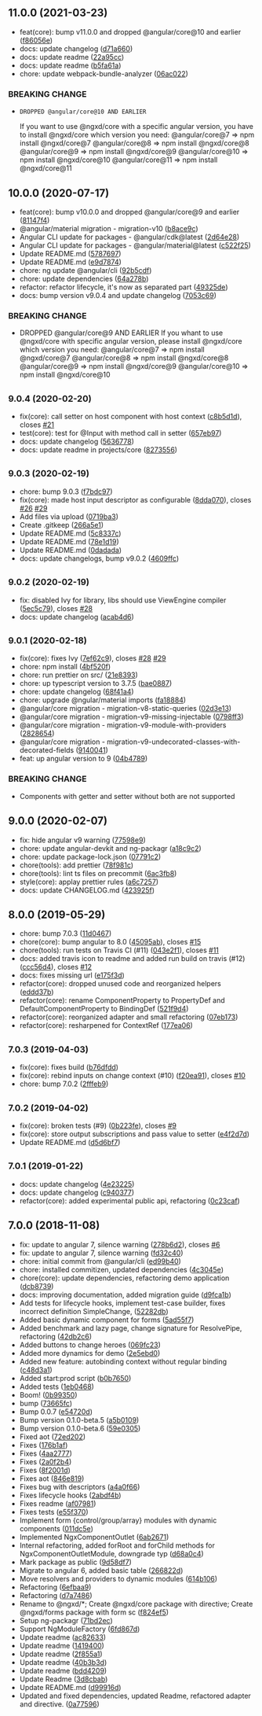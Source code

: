 ## 11.0.0 (2021-03-23)

* feat(core): bump v11.0.0 and dropped @angular/core@10 and earlier ([f86056e](https://github.com/IndigoSoft/ngxd/commit/f86056e))
* docs: update changelog ([d71a660](https://github.com/IndigoSoft/ngxd/commit/d71a660))
* docs: update readme ([22a95cc](https://github.com/IndigoSoft/ngxd/commit/22a95cc))
* docs: update readme ([b5fa61a](https://github.com/IndigoSoft/ngxd/commit/b5fa61a))
* chore: update webpack-bundle-analyzer ([06ac022](https://github.com/IndigoSoft/ngxd/commit/06ac022))


### BREAKING CHANGE

*     DROPPED @angular/core@10 AND EARLIER
    If you want to use @ngxd/core with a specific angular version, you have to install @ngxd/core which version you need:
      @angular/core@7  => npm install @ngxd/core@7
      @angular/core@8  => npm install @ngxd/core@8
      @angular/core@9  => npm install @ngxd/core@9
      @angular/core@10 => npm install @ngxd/core@10
      @angular/core@11 => npm install @ngxd/core@11


## 10.0.0 (2020-07-17)

* feat(core): bump v10.0.0 and dropped @angular/core@9 and earlier ([81147f4](https://github.com/IndigoSoft/ngxd/commit/81147f4))
* @angular/material migration - migration-v10 ([b8ace9c](https://github.com/IndigoSoft/ngxd/commit/b8ace9c))
* Angular CLI update for packages - @angular/cdk@latest ([2d64e28](https://github.com/IndigoSoft/ngxd/commit/2d64e28))
* Angular CLI update for packages - @angular/material@latest ([c522f25](https://github.com/IndigoSoft/ngxd/commit/c522f25))
* Update README.md ([5787697](https://github.com/IndigoSoft/ngxd/commit/5787697))
* Update README.md ([e9d7874](https://github.com/IndigoSoft/ngxd/commit/e9d7874))
* chore: ng update @angular/cli ([92b5cdf](https://github.com/IndigoSoft/ngxd/commit/92b5cdf))
* chore: update dependencies ([64a278b](https://github.com/IndigoSoft/ngxd/commit/64a278b))
* refactor: refactor lifecycle, it's now as separated part ([49325de](https://github.com/IndigoSoft/ngxd/commit/49325de))
* docs: bump version v9.0.4 and update changelog ([7053c69](https://github.com/IndigoSoft/ngxd/commit/7053c69))


### BREAKING CHANGE

* DROPPED @angular/core@9 AND EARLIER
If you whant to use @ngxd/core with specific angular version, please install @ngxd/core which version you need:
  @angular/core@7  => npm install @ngxd/core@7
  @angular/core@8  => npm install @ngxd/core@8
  @angular/core@9  => npm install @ngxd/core@9
  @angular/core@10 => npm install @ngxd/core@10


## <small>9.0.4 (2020-02-20)</small>

* fix(core): call setter on host component with host context ([c8b5d1d](https://github.com/IndigoSoft/ngxd/commit/c8b5d1d)), closes [#21](https://github.com/IndigoSoft/ngxd/issues/21)
* test(core): test for @Input with method call in setter ([657eb97](https://github.com/IndigoSoft/ngxd/commit/657eb97))
* docs: update changelog ([5636778](https://github.com/IndigoSoft/ngxd/commit/5636778))
* docs: update readme in projects/core ([8273556](https://github.com/IndigoSoft/ngxd/commit/8273556))



## <small>9.0.3 (2020-02-19)</small>

* chore: bump 9.0.3 ([f7bdc97](https://github.com/IndigoSoft/ngxd/commit/f7bdc97))
* fix(core): made host input descriptor as configurable ([8dda070](https://github.com/IndigoSoft/ngxd/commit/8dda070)), closes [#26](https://github.com/IndigoSoft/ngxd/issues/26) [#29](https://github.com/IndigoSoft/ngxd/issues/29)
* Add files via upload ([0719ba3](https://github.com/IndigoSoft/ngxd/commit/0719ba3))
* Create .gitkeep ([266a5e1](https://github.com/IndigoSoft/ngxd/commit/266a5e1))
* Update README.md ([5c8337c](https://github.com/IndigoSoft/ngxd/commit/5c8337c))
* Update README.md ([78e1d19](https://github.com/IndigoSoft/ngxd/commit/78e1d19))
* Update README.md ([0dadada](https://github.com/IndigoSoft/ngxd/commit/0dadada))
* docs: update changelogs, bump v9.0.2 ([4609ffc](https://github.com/IndigoSoft/ngxd/commit/4609ffc))



## <small>9.0.2 (2020-02-19)</small>

* fix: disabled Ivy for library, libs should use ViewEngine compiler ([5ec5c79](https://github.com/IndigoSoft/ngxd/commit/5ec5c79)), closes [#28](https://github.com/IndigoSoft/ngxd/issues/28)
* docs: update changelog ([acab4d6](https://github.com/IndigoSoft/ngxd/commit/acab4d6))



## <small>9.0.1 (2020-02-18)</small>

* fix(core): fixes Ivy ([7ef62c9](https://github.com/IndigoSoft/ngxd/commit/7ef62c9)), closes [#28](https://github.com/IndigoSoft/ngxd/issues/28) [#29](https://github.com/IndigoSoft/ngxd/issues/29)
* chore: npm install ([4bf520f](https://github.com/IndigoSoft/ngxd/commit/4bf520f))
* chore: run prettier on src/ ([21e8393](https://github.com/IndigoSoft/ngxd/commit/21e8393))
* chore: up typescript version to 3.7.5 ([bae0887](https://github.com/IndigoSoft/ngxd/commit/bae0887))
* chore: update changelog ([68f41a4](https://github.com/IndigoSoft/ngxd/commit/68f41a4))
* chore: upgrade @ngular/material imports ([fa18884](https://github.com/IndigoSoft/ngxd/commit/fa18884))
* @angular/core migration - migration-v8-static-queries ([02d3e13](https://github.com/IndigoSoft/ngxd/commit/02d3e13))
* @angular/core migration - migration-v9-missing-injectable ([0798ff3](https://github.com/IndigoSoft/ngxd/commit/0798ff3))
* @angular/core migration - migration-v9-module-with-providers ([2828654](https://github.com/IndigoSoft/ngxd/commit/2828654))
* @angular/core migration - migration-v9-undecorated-classes-with-decorated-fields ([9140041](https://github.com/IndigoSoft/ngxd/commit/9140041))
* feat: up angular version to 9 ([04b4789](https://github.com/IndigoSoft/ngxd/commit/04b4789))


### BREAKING CHANGE

* Components with getter and setter without both are not supported


## 9.0.0 (2020-02-07)

* fix: hide angular v9 warning ([77598e9](https://github.com/IndigoSoft/ngxd/commit/77598e9))
* chore: update angular-devkit and ng-packagr ([a18c9c2](https://github.com/IndigoSoft/ngxd/commit/a18c9c2))
* chore: update package-lock.json ([07791c2](https://github.com/IndigoSoft/ngxd/commit/07791c2))
* chore(tools): add prettier ([78f981c](https://github.com/IndigoSoft/ngxd/commit/78f981c))
* chore(tools): lint ts files on precommit ([6ac3fb8](https://github.com/IndigoSoft/ngxd/commit/6ac3fb8))
* style(core): applay prettier rules ([a6c7257](https://github.com/IndigoSoft/ngxd/commit/a6c7257))
* docs: update CHANGELOG.md ([423925f](https://github.com/IndigoSoft/ngxd/commit/423925f))



## 8.0.0 (2019-05-29)

* chore: bump 7.0.3 ([11d0467](https://github.com/IndigoSoft/ngxd/commit/11d0467))
* chore(core): bump angular to 8.0 ([45095ab](https://github.com/IndigoSoft/ngxd/commit/45095ab)), closes [#15](https://github.com/IndigoSoft/ngxd/issues/15)
* chore(tools): run tests on Travis CI (#11) ([043e2f1](https://github.com/IndigoSoft/ngxd/commit/043e2f1)), closes [#11](https://github.com/IndigoSoft/ngxd/issues/11)
* docs: added travis icon to readme and added run build on travis (#12) ([ccc56d4](https://github.com/IndigoSoft/ngxd/commit/ccc56d4)), closes [#12](https://github.com/IndigoSoft/ngxd/issues/12)
* docs: fixes missing url ([e175f3d](https://github.com/IndigoSoft/ngxd/commit/e175f3d))
* refactor(core): dropped unused code and reorganized helpers ([eddd37b](https://github.com/IndigoSoft/ngxd/commit/eddd37b))
* refactor(core): rename ComponentProperty to PropertyDef and DefaultComponentProperty to BindingDef ([521f9d4](https://github.com/IndigoSoft/ngxd/commit/521f9d4))
* refactor(core): reorganized adapter and small refactoring ([07eb173](https://github.com/IndigoSoft/ngxd/commit/07eb173))
* refactor(core): resharpened for ContextRef ([177ea06](https://github.com/IndigoSoft/ngxd/commit/177ea06))



## <small>7.0.3 (2019-04-03)</small>

* fix(core): fixes build ([b76dfdd](https://github.com/IndigoSoft/ngxd/commit/b76dfdd))
* fix(core): rebind inputs on change context (#10) ([f20ea91](https://github.com/IndigoSoft/ngxd/commit/f20ea91)), closes [#10](https://github.com/IndigoSoft/ngxd/issues/10)
* chore: bump 7.0.2 ([2fffeb9](https://github.com/IndigoSoft/ngxd/commit/2fffeb9))



## <small>7.0.2 (2019-04-02)</small>

* fix(core): broken tests (#9) ([0b223fe](https://github.com/IndigoSoft/ngxd/commit/0b223fe)), closes [#9](https://github.com/IndigoSoft/ngxd/issues/9)
* fix(core): store output subscriptions and pass value to setter ([e4f2d7d](https://github.com/IndigoSoft/ngxd/commit/e4f2d7d))
* Update README.md ([d5d6bf7](https://github.com/IndigoSoft/ngxd/commit/d5d6bf7))



## <small>7.0.1 (2019-01-22)</small>

* docs: update changelog ([4e23225](https://github.com/IndigoSoft/ngxd/commit/4e23225))
* docs: update changelog ([c940377](https://github.com/IndigoSoft/ngxd/commit/c940377))
* refactor(core): added experimental public api, refactoring ([0c23caf](https://github.com/IndigoSoft/ngxd/commit/0c23caf))



## 7.0.0 (2018-11-08)

* fix: update to angular 7, silence warning ([278b6d2](https://github.com/IndigoSoft/ngxd/commit/278b6d2)), closes [#6](https://github.com/IndigoSoft/ngxd/issues/6)
* fix: update to angular 7, silence warning ([fd32c40](https://github.com/IndigoSoft/ngxd/commit/fd32c40))
* chore: initial commit from @angular/cli ([ed99b40](https://github.com/IndigoSoft/ngxd/commit/ed99b40))
* chore: installed commitizen, updated dependencies ([4c3045e](https://github.com/IndigoSoft/ngxd/commit/4c3045e))
* chore(core): update dependencies, refactoring demo application ([dcb8739](https://github.com/IndigoSoft/ngxd/commit/dcb8739))
* docs: improving documentation, added migration guide ([d9fca1b](https://github.com/IndigoSoft/ngxd/commit/d9fca1b))
* Add tests for lifecycle hooks, implement test-case builder, fixes incorrect definition SimpleChange, ([52282db](https://github.com/IndigoSoft/ngxd/commit/52282db))
* Added basic dynamic component for forms ([5ad55f7](https://github.com/IndigoSoft/ngxd/commit/5ad55f7))
* Added benchmark and lazy page, change signature for ResolvePipe, refactoring ([42db2c6](https://github.com/IndigoSoft/ngxd/commit/42db2c6))
* Added buttons to change heroes ([069fc23](https://github.com/IndigoSoft/ngxd/commit/069fc23))
* Added more dynamics for demo ([2e5ebd0](https://github.com/IndigoSoft/ngxd/commit/2e5ebd0))
* Added new feature: autobinding context without regular binding ([c48d3a1](https://github.com/IndigoSoft/ngxd/commit/c48d3a1))
* Added start:prod script ([b0b7650](https://github.com/IndigoSoft/ngxd/commit/b0b7650))
* Added tests ([1eb0468](https://github.com/IndigoSoft/ngxd/commit/1eb0468))
* Boom! ([0b99350](https://github.com/IndigoSoft/ngxd/commit/0b99350))
* bump ([73665fc](https://github.com/IndigoSoft/ngxd/commit/73665fc))
* Bump 0.0.7 ([e54720d](https://github.com/IndigoSoft/ngxd/commit/e54720d))
* Bump version 0.1.0-beta.5 ([a5b0109](https://github.com/IndigoSoft/ngxd/commit/a5b0109))
* Bump version 0.1.0-beta.6 ([59e0305](https://github.com/IndigoSoft/ngxd/commit/59e0305))
* Fixed aot ([72ed202](https://github.com/IndigoSoft/ngxd/commit/72ed202))
* Fixes ([176b1af](https://github.com/IndigoSoft/ngxd/commit/176b1af))
* Fixes ([4aa2777](https://github.com/IndigoSoft/ngxd/commit/4aa2777))
* Fixes ([2a0f2b4](https://github.com/IndigoSoft/ngxd/commit/2a0f2b4))
* Fixes ([8f2001d](https://github.com/IndigoSoft/ngxd/commit/8f2001d))
* Fixes aot ([846e819](https://github.com/IndigoSoft/ngxd/commit/846e819))
* Fixes bug with descriptors ([a4a0f66](https://github.com/IndigoSoft/ngxd/commit/a4a0f66))
* Fixes lifecycle hooks ([2abdf4b](https://github.com/IndigoSoft/ngxd/commit/2abdf4b))
* Fixes readme ([af07981](https://github.com/IndigoSoft/ngxd/commit/af07981))
* Fixes tests ([e55f370](https://github.com/IndigoSoft/ngxd/commit/e55f370))
* Implement form {control/group/array} modules with dynamic components ([011dc5e](https://github.com/IndigoSoft/ngxd/commit/011dc5e))
* Implemented NgxComponentOutlet ([6ab2671](https://github.com/IndigoSoft/ngxd/commit/6ab2671))
* Internal refactoring, added forRoot and forChild methods for NgxComponentOutletModule, downgrade typ ([d68a0c4](https://github.com/IndigoSoft/ngxd/commit/d68a0c4))
* Mark package as public ([9d58df7](https://github.com/IndigoSoft/ngxd/commit/9d58df7))
* Migrate to angular 6, added basic table ([266822d](https://github.com/IndigoSoft/ngxd/commit/266822d))
* Move resolvers and providers to dynamic modules ([614b106](https://github.com/IndigoSoft/ngxd/commit/614b106))
* Refactoring ([6efbaa9](https://github.com/IndigoSoft/ngxd/commit/6efbaa9))
* Refactoring ([d7a7486](https://github.com/IndigoSoft/ngxd/commit/d7a7486))
* Rename to @ngxd/*; Create @ngxd/core package with directive; Create @ngxd/forms package with form sc ([f824ef5](https://github.com/IndigoSoft/ngxd/commit/f824ef5))
* Setup ng-packagr ([71bd2ec](https://github.com/IndigoSoft/ngxd/commit/71bd2ec))
* Support NgModuleFactory ([6fd867d](https://github.com/IndigoSoft/ngxd/commit/6fd867d))
* Update readme ([ac82633](https://github.com/IndigoSoft/ngxd/commit/ac82633))
* Update readme ([1419400](https://github.com/IndigoSoft/ngxd/commit/1419400))
* Update readme ([2f855a1](https://github.com/IndigoSoft/ngxd/commit/2f855a1))
* Update readme ([40b3b3d](https://github.com/IndigoSoft/ngxd/commit/40b3b3d))
* Update readme ([bdd4209](https://github.com/IndigoSoft/ngxd/commit/bdd4209))
* Update Readme ([3d8cbab](https://github.com/IndigoSoft/ngxd/commit/3d8cbab))
* Update README.md ([d99916d](https://github.com/IndigoSoft/ngxd/commit/d99916d))
* Updated and fixed dependencies, updated Readme, refactored adapter and directive. ([0a77596](https://github.com/IndigoSoft/ngxd/commit/0a77596))




